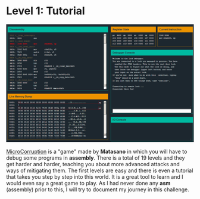 # Level 1: Tutorial

![micro corruption](img/1_1.png)

[MicroCorruption](http://microcorruption.com/) is a "game" made by **Matasano** in which you will have to debug some programs in **assembly**. There is a total of 19 levels and they get harder and harder, teaching you about more advanced attacks and ways of mitigating them. The first levels are easy and there is even a tutorial that takes you step by step into this world. It is a great tool to learn and I would even say a great game to play. As I had never done any **asm** (assembly) prior to this, I will try to document my journey in this challenge.